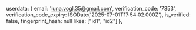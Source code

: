 userdata: {
    email: 'luna.vogl.35@gmail.com',
    verification_code: '7353',
    verification_code_expiry: ISODate('2025-07-01T17:54:02.000Z'),
    is_verified: false,
    fingerprint_hash: null
	likes: ["id1", "id2"]
  },
